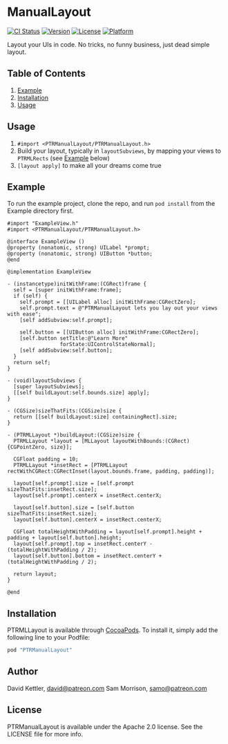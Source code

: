 # ManualLayout

[![CI Status](http://img.shields.io/travis/Patreon/ManualLayout.svg?style=flat)](https://travis-ci.org/Patreon/ManualLayout)
[![Version](https://img.shields.io/cocoapods/v/ManualLayout.svg?style=flat)](http://cocoapods.org/pods/ManualLayout)
[![License](https://img.shields.io/cocoapods/l/ManualLayout.svg?style=flat)](http://cocoapods.org/pods/ManualLayout)
[![Platform](https://img.shields.io/cocoapods/p/ManualLayout.svg?style=flat)](http://cocoapods.org/pods/ManualLayout)

Layout your UIs in code. No tricks, no funny business, just dead simple layout.


## Table of Contents

1. [Example](#example)
2. [Installation](#installation)
3. [Usage](#usage)


## Usage

1. `#import <PTRManualLayout/PTRManualLayout.h>`
2. Build your layout, typically in `layoutSubviews`, by mapping your views to `PTRMLRects` (see [Example](#example) below)
3. `[layout apply]` to make all your dreams come true


## Example

To run the example project, clone the repo, and run `pod install` from the Example directory first.

```
#import "ExampleView.h"
#import <PTRManualLayout/PTRManualLayout.h>

@interface ExampleView ()
@property (nonatomic, strong) UILabel *prompt;
@property (nonatomic, strong) UIButton *button;
@end

@implementation ExampleView

- (instancetype)initWithFrame:(CGRect)frame {
  self = [super initWithFrame:frame];
  if (self) {
    self.prompt = [[UILabel alloc] initWithFrame:CGRectZero];
    self.prompt.text = @"PTRManualLayout lets you lay out your views with ease";
    [self addSubview:self.prompt];

    self.button = [[UIButton alloc] initWithFrame:CGRectZero];
    [self.button setTitle:@"Learn More"
                 forState:UIControlStateNormal];
    [self addSubview:self.button];
  }
  return self;
}

- (void)layoutSubviews {
  [super layoutSubviews];
  [[self buildLayout:self.bounds.size] apply];
}

- (CGSize)sizeThatFits:(CGSize)size {
  return [[self buildLayout:size] containingRect].size;
}

- (PTRMLLayout *)buildLayout:(CGSize)size {
  PTRMLLayout *layout = [MLLayout layoutWithBounds:(CGRect){CGPointZero, size}];

  CGFloat padding = 10;
  PTRMLLayout *insetRect = [PTRMLLayout rectWithCGRect:CGRectInset(layout.bounds.frame, padding, padding)];

  layout[self.prompt].size = [self.prompt sizeThatFits:insetRect.size];
  layout[self.prompt].centerX = insetRect.centerX;

  layout[self.button].size = [self.button sizeThatFits:insetRect.size];
  layout[self.button].centerX = insetRect.centerX;

  CGFloat totalHeightWithPadding = layout[self.prompt].height + padding + layout[self.button].height;
  layout[self.prompt].top = insetRect.centerY - (totalHeightWithPadding / 2);
  layout[self.button].bottom = insetRect.centerY + (totalHeightWithPadding / 2);

  return layout;
}

@end
```

## Installation

PTRMLLayout is available through [CocoaPods](http://cocoapods.org). To install
it, simply add the following line to your Podfile:

```ruby
pod "PTRManualLayout"
```

## Author

David Kettler, david@patreon.com
Sam Morrison, samo@patreon.com

## License

PTRManualLayout is available under the Apache 2.0 license. See the LICENSE file for more info.
